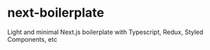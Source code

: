# next-boilerplate
Light and minimal Next.js boilerplate with Typescript, Redux, Styled Components, etc
